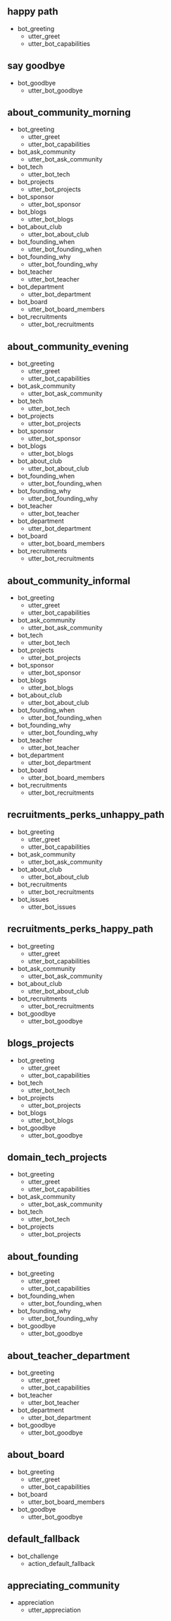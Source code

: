 ## happy path
* bot_greeting
  - utter_greet
  - utter_bot_capabilities

## say goodbye
* bot_goodbye
  - utter_bot_goodbye

## about_community_morning
* bot_greeting
  - utter_greet
  - utter_bot_capabilities
* bot_ask_community
  - utter_bot_ask_community
* bot_tech
  - utter_bot_tech
* bot_projects
  - utter_bot_projects
* bot_sponsor
  - utter_bot_sponsor
* bot_blogs
  - utter_bot_blogs
* bot_about_club
  - utter_bot_about_club
* bot_founding_when
  - utter_bot_founding_when
* bot_founding_why
  - utter_bot_founding_why
* bot_teacher
  - utter_bot_teacher
* bot_department
  - utter_bot_department
* bot_board
  - utter_bot_board_members
* bot_recruitments
  - utter_bot_recruitments

## about_community_evening
* bot_greeting
  - utter_greet
  - utter_bot_capabilities
* bot_ask_community
  - utter_bot_ask_community
* bot_tech
  - utter_bot_tech
* bot_projects
  - utter_bot_projects
* bot_sponsor
  - utter_bot_sponsor
* bot_blogs
  - utter_bot_blogs
* bot_about_club
  - utter_bot_about_club
* bot_founding_when
  - utter_bot_founding_when
* bot_founding_why
  - utter_bot_founding_why
* bot_teacher
  - utter_bot_teacher
* bot_department
  - utter_bot_department
* bot_board
  - utter_bot_board_members
* bot_recruitments
  - utter_bot_recruitments

## about_community_informal
* bot_greeting
  - utter_greet
  - utter_bot_capabilities
* bot_ask_community
  - utter_bot_ask_community
* bot_tech
  - utter_bot_tech
* bot_projects
  - utter_bot_projects
* bot_sponsor
  - utter_bot_sponsor
* bot_blogs
  - utter_bot_blogs
* bot_about_club
  - utter_bot_about_club
* bot_founding_when
  - utter_bot_founding_when
* bot_founding_why
  - utter_bot_founding_why
* bot_teacher
  - utter_bot_teacher
* bot_department
  - utter_bot_department
* bot_board
  - utter_bot_board_members
* bot_recruitments
  - utter_bot_recruitments

## recruitments_perks_unhappy_path
* bot_greeting
  - utter_greet
  - utter_bot_capabilities
* bot_ask_community
  - utter_bot_ask_community
* bot_about_club
  - utter_bot_about_club
* bot_recruitments
  - utter_bot_recruitments
* bot_issues
  - utter_bot_issues

## recruitments_perks_happy_path
* bot_greeting
  - utter_greet
  - utter_bot_capabilities
* bot_ask_community
  - utter_bot_ask_community
* bot_about_club
  - utter_bot_about_club
* bot_recruitments
  - utter_bot_recruitments
* bot_goodbye
  - utter_bot_goodbye

## blogs_projects
* bot_greeting
  - utter_greet
  - utter_bot_capabilities
* bot_tech
  - utter_bot_tech
* bot_projects
  - utter_bot_projects
* bot_blogs
  - utter_bot_blogs
* bot_goodbye
  - utter_bot_goodbye

## domain_tech_projects
* bot_greeting
  - utter_greet
  - utter_bot_capabilities
* bot_ask_community
  - utter_bot_ask_community
* bot_tech
  - utter_bot_tech
* bot_projects
  - utter_bot_projects
  
## about_founding
* bot_greeting
  - utter_greet
  - utter_bot_capabilities
* bot_founding_when
  - utter_bot_founding_when
* bot_founding_why
  - utter_bot_founding_why
* bot_goodbye
  - utter_bot_goodbye
  
## about_teacher_department
* bot_greeting
  - utter_greet
  - utter_bot_capabilities
* bot_teacher
  - utter_bot_teacher
* bot_department
  - utter_bot_department
* bot_goodbye
  - utter_bot_goodbye  
  
## about_board
* bot_greeting
  - utter_greet
  - utter_bot_capabilities
* bot_board
  - utter_bot_board_members
* bot_goodbye
  - utter_bot_goodbye

## default_fallback
* bot_challenge
  - action_default_fallback

## appreciating_community
* appreciation
  - utter_appreciation

